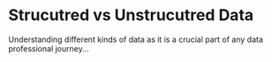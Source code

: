 # Strucutred vs Unstrucutred Data
Understanding different kinds of data as it is a crucial part of any data professional journey...
